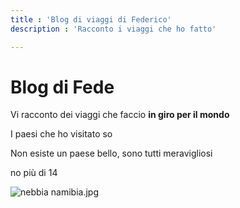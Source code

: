 ```yaml
---
title : 'Blog di viaggi di Federico'
description : 'Racconto i viaggi che ho fatto'

---
```




# Blog di Fede

Vi racconto dei viaggi che faccio **in giro per il mondo**

I paesi che ho visitato so

Non esiste un paese bello, sono tutti meravigliosi

no più di 14

![nebbia namibia.jpg](/nebbia%20namibia.jpg)